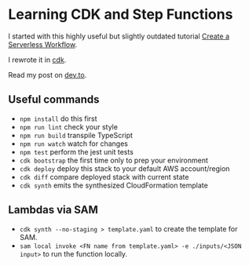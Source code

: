 # Learning CDK and Step Functions

I started with this highly useful but slightly outdated tutorial [Create a Serverless Workflow](https://aws.amazon.com/getting-started/tutorials/create-a-serverless-workflow-step-functions-lambda/).

I rewrote it in [cdk](https://aws.amazon.com/cdk/).

Read my post on [dev.to](https://dev.to/elthrasher/exploring-aws-cdk-step-functions-1d1e).

## Useful commands

- `npm install` do this first
- `npm run lint` check your style
- `npm run build` transpile TypeScript
- `npm run watch` watch for changes
- `npm test` perform the jest unit tests
- `cdk bootstrap` the first time only to prep your environment
- `cdk deploy` deploy this stack to your default AWS account/region
- `cdk diff` compare deployed stack with current state
- `cdk synth` emits the synthesized CloudFormation template

## Lambdas via SAM

- `cdk synth --no-staging > template.yaml` to create the template for SAM.
- `sam local invoke <FN name from template.yaml> -e ./inputs/<JSON input>` to run the function locally.
